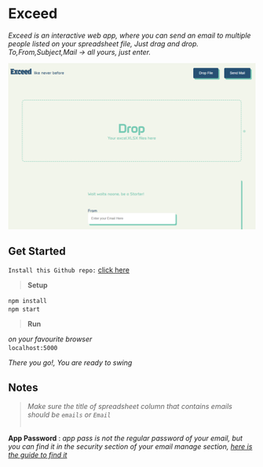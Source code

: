 # Exceed <br>

*Exceed is an interactive web app, where you can send an email to multiple people listed on your spreadsheet file, Just drag and drop. To,From,Subject,Mail -> all yours, just enter.*

![Images](readme_img.png)<br>


## Get Started

`Install this Github repo:` [click here](https://github.com/shree5-png/exceed_xlsx_to_email.git)<br>

>**Setup**

`npm install`<br>
`npm start`<br>

>**Run**

*on your favourite browser*<br>
`localhost:5000`<br>


*There you go!, You are ready to swing*

## Notes

>*Make sure the title of spreadsheet column that contains emails should be `emails` or `Email`*<br><br>

**App Password** : *app pass is not the regular password of your email, but you can find it in the security section of your email manage section, [here is the guide to find it](https://youtu.be/lSURGX0JHbA?si=KWbn7gl8J3L_IxSI)*





